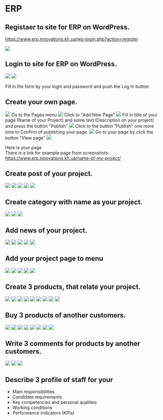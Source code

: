 # ERP
## Registaer to site for ERP on WordPress.
<a href = "https://www.erp.innovations.kh.ua/wp-login.php?action=register" targer = _blank>https://www.erp.innovations.kh.ua/wp-login.php?action=register</a>

<img src = "img/erp01.png">

## Login to site for ERP on WordPress.

<img src = "img/erp02.png">

<img src = "img/erp02a.png">

Fill in the form by your login and password and push the Log In button 

## Create your own page.

<img src = "img/erp03.png">
Go to the Pages menu

<img src = "img/erp04.png">
Click to "Add New Page" 


<img src = "img/erp05.png">
Fill in title of your page (Name of your Project) and some text (Description on your project) and press the button "Publish"

<img src = "img/erp06.png">
Click to the button "Publish" one more time to Confirm of publishing your page.

<img src = "img/erp07.png">
Go to your page by click the button "View page"

<img src = "img/erp08.png">

Here is your page  
There is a link for example page from screenshots: <a href = "https://www.erp.innovations.kh.ua/name-of-my-project/" target = "_blank">https://www.erp.innovations.kh.ua/name-of-my-project/</a>

## Create post of your project.
<img src = "img/page01.png">  
<img src = "img/page02.png">  
<img src = "img/page03.png">  
<img src = "img/page04.png">  
<img src = "img/page05.png">  



## Create category with name as your project.

<img src = "img/Post01.png">  
<img src = "img/Post02.png">  
<img src = "img/Post03.png">  

## Add news of your project.
<img src = "img/Post04.png">  
<img src = "img/Post05.png">  
<img src = "img/Post06.png">  
<img src = "img/Post07.png">  
<img src = "img/Post08.png">  

## Add your project page to menu

<img src = "img/menu01.png">  
<img src = "img/menu02.png">  
<img src = "img/menu03.png">  
<img src = "img/menu04.png">  
<img src = "img/menu05.png">  



## Create 3 products, that relate your project.
<img src = "img/product01.png">  
<img src = "img/product02.png">  
<img src = "img/product03.png">  
<img src = "img/product04.png">  
<img src = "img/product05.png">  
<img src = "img/product06.png">  
<img src = "img/product07.png">  
<img src = "img/product08.png">  
<img src = "img/product09.png">  

## Buy 3 products of another customers.
<img src = "img/buy01.png">  
<img src = "img/buy02.png">  
<img src = "img/buy03.png">  
<img src = "img/buy04.png">  
<img src = "img/buy05.png">  
<img src = "img/buy06.png">  
<img src = "img/buy07.png">  
<img src = "img/buy08.png">  


## Write 3 comments for products by another customers.
<img src = "img/comment01.png">  
<img src = "img/comment02.png">  
<img src = "img/comment03.png">  

## Describe 3 profile of staff for your 
- Main responsibilities
- Candidate requirements
- Key competencies and personal qualities
- Working conditions
- Performance indicators (KPIs)

